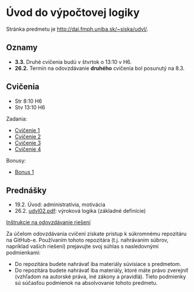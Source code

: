 Úvod do výpočtovej logiky
=========================


Stránka predmetu je http://dai.fmph.uniba.sk/~siska/udvl/.

Oznamy
------
* **3.3.** Druhé cvičenia budú v štvrtok o 13:10 v H6.
* **26.2.** Termín na odovzdávanie **druhého** cvičenia bol posunutý
  na 8.3.

Cvičenia
--------
* Str 8:10 H6
* Stv 13:10 H6

Zadania:
* [Cvičenie 1](cv01)
* [Cvičenie 2](cv02)
* [Cvičenie 3](cv03)
* [Cvičenie 4](cv04)

Bonusy:
* [Bonus 1](bonus01)

Prednášky
---------
* 19.2. Úvod: administratívia, motivácia
* 26.2. [udvl02.pdf](slides/udvl02.pdf): výroková logika (základné definície)

[Inštrukcie na odovzdávanie riešení](odovzdavanie.md)

Za účelom odovzdávania cvičení získate prístup k súkromnému repozitáru na GitHub-e.
Používaním tohoto repozitára (t.j. nahrávaním súbrov, napríklad vašich riešení) prejavujte
svoj súhlas s nasledovnými podmienkami:
- Do repozitára budete nahrávať iba materiály súvisiace s predmetom.
- Do repozitára budete nahrávať iba materiály, ktoré máte právo zverejniť
  (vzhľadom na autorské práva, iné zákony a pravidlá).
Tieto podmienky sú súčasťou podmienok na absolvovanie tohoto predmetu.
